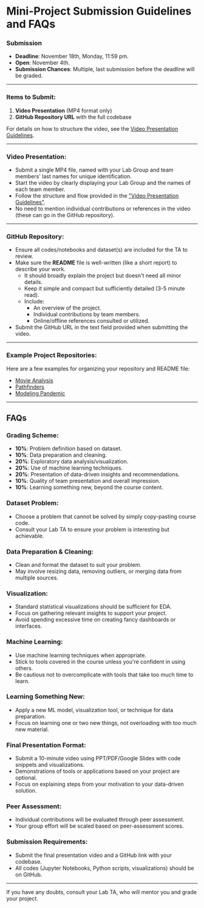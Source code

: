# **Mini-Project Submission Guidelines and FAQs**

### Submission
- **Deadline**: November 18th, Monday, 11:59 pm.
- **Open**: November 4th.
- **Submission Chances**: Multiple, last submission before the deadline will be graded.

---

### Items to Submit:
1. **Video Presentation** (MP4 format only)
2. **GitHub Repository URL** with the full codebase

For details on how to structure the video, see the [Video Presentation Guidelines](./video_req.md).

---

### Video Presentation:
- Submit a single MP4 file, named with your Lab Group and team members' last names for unique identification.
- Start the video by clearly displaying your Lab Group and the names of each team member.
- Follow the structure and flow provided in the ["Video Presentation Guidelines"](./video_req.md).
- No need to mention individual contributions or references in the video (these can go in the GitHub repository).

---

### GitHub Repository:
- Ensure all codes/notebooks and dataset(s) are included for the TA to review.
- Make sure the **README** file is well-written (like a short report) to describe your work.
    - It should broadly explain the project but doesn't need all minor details.
    - Keep it simple and compact but sufficiently detailed (3-5 minute read).
    - Include:
        - An overview of the project.
        - Individual contributions by team members.
        - Online/offline references consulted or utilized.
- Submit the GitHub URL in the text field provided when submitting the video.

---

### Example Project Repositories:
Here are a few examples for organizing your repository and README file:
- [Movie Analysis](https://github.com/nicklimmm/movie-analysis)  
- [Pathfinders](https://github.com/Randomystick/CZ1115PROJ-DataScience_Python)  
- [Modeling Pandemic](https://github.com/heapq/ntu-cz1115-project)  

---

## FAQs

### Grading Scheme:
- **10%**: Problem definition based on dataset.
- **10%**: Data preparation and cleaning.
- **20%**: Exploratory data analysis/visualization.
- **20%**: Use of machine learning techniques.
- **20%**: Presentation of data-driven insights and recommendations.
- **10%**: Quality of team presentation and overall impression.
- **10%**: Learning something new, beyond the course content.

### Dataset Problem:
- Choose a problem that cannot be solved by simply copy-pasting course code.
- Consult your Lab TA to ensure your problem is interesting but achievable.

### Data Preparation & Cleaning:
- Clean and format the dataset to suit your problem.
- May involve resizing data, removing outliers, or merging data from multiple sources.

### Visualization:
- Standard statistical visualizations should be sufficient for EDA.
- Focus on gathering relevant insights to support your project.
- Avoid spending excessive time on creating fancy dashboards or interfaces.

### Machine Learning:
- Use machine learning techniques when appropriate.
- Stick to tools covered in the course unless you're confident in using others.
- Be cautious not to overcomplicate with tools that take too much time to learn.

### Learning Something New:
- Apply a new ML model, visualization tool, or technique for data preparation.
- Focus on learning one or two new things, not overloading with too much new material.

### Final Presentation Format:
- Submit a 10-minute video using PPT/PDF/Google Slides with code snippets and visualizations.
- Demonstrations of tools or applications based on your project are optional.
- Focus on explaining steps from your motivation to your data-driven solution.

### Peer Assessment:
- Individual contributions will be evaluated through peer assessment.
- Your group effort will be scaled based on peer-assessment scores.

### Submission Requirements:
- Submit the final presentation video and a GitHub link with your codebase.
- All codes (Jupyter Notebooks, Python scripts, visualizations) should be on GitHub.

---

If you have any doubts, consult your Lab TA, who will mentor you and grade your project.
